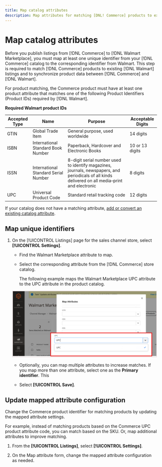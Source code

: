 ```yaml
---
title: Map catalog attributes
description: Map attributes for matching [DNL! Commerce] products to existing [!DNL Walmart Marketplace] listings and synchronizing data between [!DNL Channel Manager] and [!DNL Walmart].
---
```


# Map catalog attributes

Before you publish listings from [!DNL Commerce] to [!DNL Walmart Marketplace], you must map at least one unique identifier from your [!DNL Commerce] catalog to the corresponding identifier from Walmart. 
This step is required to match [!DNL Commerce] products to existing [!DNL Walmart] listings and to synchronize product data between [!DNL Commerce] and [!DNL Walmart].

For product matching, the Commerce product must have at least one product attribute that matches one of the following Product Identifiers (Product IDs) required by [!DNL Walmart].

**Required Walmart product IDs**                                                                                              

| **Accepted Type** | **Name**                             | **Purpose**                                                                                                                                      | **Acceptable Digits** |
|-------------------|--------------------------------------|--------------------------------------------------------------------------------------------------------------------------------------------------|-----------------------|
| GTIN              | Global Trade Item                    | General purpose, used worldwide                                                                                                                  | 14 digits             |
| ISBN              | International Standard Book Number   | Paperback, Hardcover and Electronic Books                                                                                                        | 10 or 13 digits       |
| ISSN              | International Standard Serial Number | 8-digit serial number used to identify magazines, journals, newspapers, and periodicals of all kinds delivered on all media–print and electronic | 8 digits              |
| UPC               | Universal Product Code               | Standard retail tracking code                                                                                                                    | 12 digits             |

If your catalog does not have a matching attribute, [add or convert an existing catalog attribute](https://docs.magento.com/user-guide/catalog/product-attributes.html).

## Map unique identifiers

1. On the [!UICONTROL Listings] page for the sales channel store, select **[!UICONTROL Settings]**.

   - Find the Walmart Marketplace attribute to map.

   - Select the corresponding attribute from the [!DNL Commerce] store catalog.

     The following example maps the Walmart Marketplace UPC attribute to the UPC attribute in the product catalog.  

    ![Map attributes for product match criteria](assets/products-map-attributes-for-match.png)
   - Optionally, you can map multiple attributes to increase matches. If you map more than one attribute, select one as the **Primary identifier**. This 

   - Select **[!UICONTROL Save]**.

## Update mapped attribute configuration

Change the Commerce product identifier for matching products by updating the mapped attribute settings.

For example, instead of matching products based on the Commerce UPC product attribute code, you can match based on the SKU. Or, map additional attributes to improve matching.

1. From the **[!UICONTROL Listings]**, select **[!UICONTROL Settings]**.

1. On the Map attribute form, change the mapped attribute configuration as needed.

